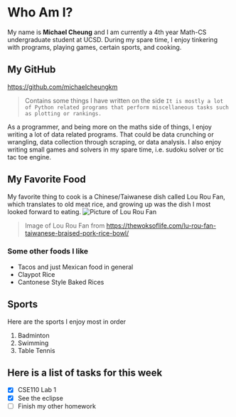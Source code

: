 # Who Am I?
My name is **Michael Cheung** and I am currently a 4th year Math-CS undergraduate student at UCSD.
During my spare time, I enjoy tinkering with programs, playing games, certain sports, and cooking.

## My GitHub
https://github.com/michaelcheungkm
>Contains some things I have written on the side
```It is mostly a lot of Python related programs that perform miscellaneous tasks such as plotting or rankings.```

As a programmer, and being more on the maths side of things, I enjoy writing a lot of data related programs. That could be data crunching or wrangling, data collection through scraping, or data analysis. I also enjoy writing small games and solvers in my spare time, i.e. sudoku solver or tic tac toe engine.

## My Favorite Food
My favorite thing to cook is a Chinese/Taiwanese dish called Lou Rou Fan, which translates to old meat rice, and growing up was the dish I most looked forward to eating.
![Picture of Lou Rou Fan](https://thewoksoflife.com/wp-content/uploads/2015/06/lu-rou-fan-6.jpg)
>Image of Lou Rou Fan from https://thewoksoflife.com/lu-rou-fan-taiwanese-braised-pork-rice-bowl/

### Some other foods I like
- Tacos and just Mexican food in general
- Claypot Rice
- Cantonese Style Baked Rices

## Sports
Here are the sports I enjoy most in order
1. Badminton
2. Swimming
3. Table Tennis

## Here is a list of tasks for this week
- [x] CSE110 Lab 1
- [x] See the eclipse
- [ ] Finish my other homework
